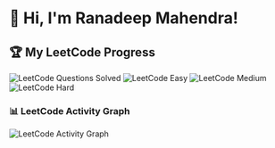 # 👋 Hi, I'm Ranadeep Mahendra!

## 🏆 My LeetCode Progress

![LeetCode Questions Solved](https://img.shields.io/badge/Solved-70/3611-blue?cache=1752349816) ![LeetCode Easy](https://img.shields.io/badge/Easy-41/885-brightgreen?cache=1752349816) ![LeetCode Medium](https://img.shields.io/badge/Medium-28/1878-orange?cache=1752349816) ![LeetCode Hard](https://img.shields.io/badge/Hard-1/848-red?cache=1752349816)

### 📊 LeetCode Activity Graph

![LeetCode Activity Graph](https://leetcard.jacoblin.cool/ranadeep_mahendra2426?theme=dark&font=Karma&ext=heatmap&cache=1752349816)
